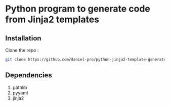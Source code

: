 # Python program to generate code from Jinja2 templates

## Installation

Clone the repo :

```sh
git clone https://github.com/daniel-pro/python-jinja2-template-generator.git
```


## Dependencies
1. pathlib
2. pyyaml
3. jinja2
